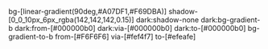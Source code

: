 bg-[linear-gradient(90deg,#A07DF1,#F69DBA)]
shadow-[0_0_10px_6px_rgba(142,142,142,0.15)] dark:shadow-none 
dark:bg-gradient-b dark:from-[#000000b0] dark:via-[#000000b0] dark:to-[#000000b0] bg-gradient-to-b from-[#F6F6F6] via-[#fef4f7] to-[#efeafe]